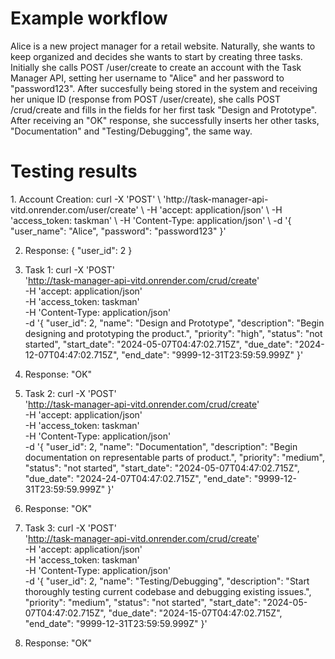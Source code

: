 # Example workflow
Alice is a new project manager for a retail website. Naturally, she wants to keep organized and decides she wants to start by creating three tasks. Initially she calls POST /user/create to create an account with the Task Manager API, setting her username to "Alice" and her password to "password123". After succesfully being stored in the system and receiving her unique ID (response from POST /user/create), she calls POST /crud/create and fills in the fields for her first task "Design and Prototype". After receiving an "OK" response, she successfully inserts her other tasks, "Documentation" and "Testing/Debugging", the same way.

# Testing results
<Repeated for each step of the workflow>
1. Account Creation:
curl -X 'POST' \
  'http://task-manager-api-vitd.onrender.com/user/create' \
  -H 'accept: application/json' \
  -H 'access_token: taskman' \
  -H 'Content-Type: application/json' \
  -d '{
  "user_name": "Alice",
  "password": "password123"
}'

2. Response:
{
  "user_id": 2
}
  
3. Task 1:
curl -X 'POST' \
  'http://task-manager-api-vitd.onrender.com/crud/create' \
  -H 'accept: application/json' \
  -H 'access_token: taskman' \
  -H 'Content-Type: application/json' \
  -d '{
  "user_id": 2,
  "name": "Design and Prototype",
  "description": "Begin designing and prototyping the product.",
  "priority": "high",
  "status": "not started",
  "start_date": "2024-05-07T04:47:02.715Z",
  "due_date": "2024-12-07T04:47:02.715Z",
  "end_date": "9999-12-31T23:59:59.999Z"
}'
4. Response:
 "OK"
  
5. Task 2:
curl -X 'POST' \
  'http://task-manager-api-vitd.onrender.com/crud/create' \
  -H 'accept: application/json' \
  -H 'access_token: taskman' \
  -H 'Content-Type: application/json' \
  -d '{
  "user_id": 2,
  "name": "Documentation",
  "description": "Begin documentation on representable parts of product.",
  "priority": "medium",
  "status": "not started",
  "start_date": "2024-05-07T04:47:02.715Z",
  "due_date": "2024-24-07T04:47:02.715Z",
  "end_date": "9999-12-31T23:59:59.999Z"
}'
4. Response:
 "OK"

6. Task 3:
curl -X 'POST' \
  'http://task-manager-api-vitd.onrender.com/crud/create' \
  -H 'accept: application/json' \
  -H 'access_token: taskman' \
  -H 'Content-Type: application/json' \
  -d '{
  "user_id": 2,
  "name": "Testing/Debugging",
  "description": "Start thoroughly testing current codebase and debugging existing issues.",
  "priority": "medium",
  "status": "not started",
  "start_date": "2024-05-07T04:47:02.715Z",
  "due_date": "2024-15-07T04:47:02.715Z",
  "end_date": "9999-12-31T23:59:59.999Z"
}'
8. Response:
  "OK"
